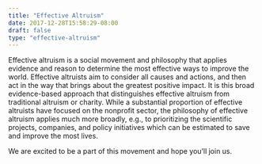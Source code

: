 ```yaml
---
title: "Effective Altruism"
date: 2017-12-28T15:58:29-08:00
draft: false
type: "effective-altruism"
---
```


Effective altruism is a social movement and philosophy that applies evidence and reason to determine the most effective ways to improve the world. Effective altruists aim to consider all causes and actions, and then act in the way that brings about the greatest positive impact. It is this broad evidence-based approach that distinguishes effective altruism from traditional altruism or charity. While a substantial proportion of effective altruists have focused on the nonprofit sector, the philosophy of effective altruism applies much more broadly, e.g., to prioritizing the scientific projects, companies, and policy initiatives which can be estimated to save and improve the most lives.

We are excited to be a part of this movement and hope you’ll join us.

